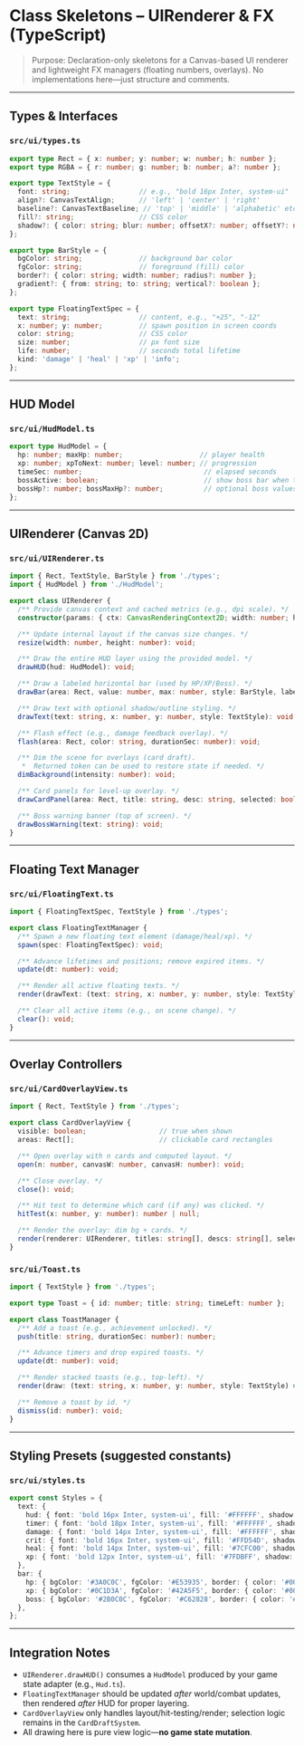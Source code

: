 # Class Skeletons – UIRenderer & FX (TypeScript)

> Purpose: Declaration-only skeletons for a Canvas-based UI renderer and lightweight FX managers (floating numbers, overlays). No implementations here—just structure and comments.

---

## Types & Interfaces

### `src/ui/types.ts`
```ts
export type Rect = { x: number; y: number; w: number; h: number };
export type RGBA = { r: number; g: number; b: number; a?: number };

export type TextStyle = {
  font: string;                 // e.g., "bold 16px Inter, system-ui"
  align?: CanvasTextAlign;      // 'left' | 'center' | 'right'
  baseline?: CanvasTextBaseline; // 'top' | 'middle' | 'alphabetic' etc.
  fill?: string;                // CSS color
  shadow?: { color: string; blur: number; offsetX?: number; offsetY?: number };
};

export type BarStyle = {
  bgColor: string;              // background bar color
  fgColor: string;              // foreground (fill) color
  border?: { color: string; width: number; radius?: number };
  gradient?: { from: string; to: string; vertical?: boolean };
};

export type FloatingTextSpec = {
  text: string;                 // content, e.g., "+25", "-12"
  x: number; y: number;         // spawn position in screen coords
  color: string;                // CSS color
  size: number;                 // px font size
  life: number;                 // seconds total lifetime
  kind: 'damage' | 'heal' | 'xp' | 'info';
};
```

---

## HUD Model

### `src/ui/HudModel.ts`
```ts
export type HudModel = {
  hp: number; maxHp: number;                   // player health
  xp: number; xpToNext: number; level: number; // progression
  timeSec: number;                              // elapsed seconds
  bossActive: boolean;                          // show boss bar when true
  bossHp?: number; bossMaxHp?: number;          // optional boss values
};
```

---

## UIRenderer (Canvas 2D)

### `src/ui/UIRenderer.ts`
```ts
import { Rect, TextStyle, BarStyle } from './types';
import { HudModel } from './HudModel';

export class UIRenderer {
  /** Provide canvas context and cached metrics (e.g., dpi scale). */
  constructor(params: { ctx: CanvasRenderingContext2D; width: number; height: number; dpiScale?: number }) {}

  /** Update internal layout if the canvas size changes. */
  resize(width: number, height: number): void;

  /** Draw the entire HUD layer using the provided model. */
  drawHUD(hud: HudModel): void;

  /** Draw a labeled horizontal bar (used by HP/XP/Boss). */
  drawBar(area: Rect, value: number, max: number, style: BarStyle, label?: string): void;

  /** Draw text with optional shadow/outline styling. */
  drawText(text: string, x: number, y: number, style: TextStyle): void;

  /** Flash effect (e.g., damage feedback overlay). */
  flash(area: Rect, color: string, durationSec: number): void;

  /** Dim the scene for overlays (card draft).
   *  Returned token can be used to restore state if needed. */
  dimBackground(intensity: number): void;

  /** Card panels for level-up overlay. */
  drawCardPanel(area: Rect, title: string, desc: string, selected: boolean): void;

  /** Boss warning banner (top of screen). */
  drawBossWarning(text: string): void;
}
```

---

## Floating Text Manager

### `src/ui/FloatingText.ts`
```ts
import { FloatingTextSpec, TextStyle } from './types';

export class FloatingTextManager {
  /** Spawn a new floating text element (damage/heal/xp). */
  spawn(spec: FloatingTextSpec): void;

  /** Advance lifetimes and positions; remove expired items. */
  update(dt: number): void;

  /** Render all active floating texts. */
  render(drawText: (text: string, x: number, y: number, style: TextStyle) => void): void;

  /** Clear all active items (e.g., on scene change). */
  clear(): void;
}
```

---

## Overlay Controllers

### `src/ui/CardOverlayView.ts`
```ts
import { Rect, TextStyle } from './types';

export class CardOverlayView {
  visible: boolean;                  // true when shown
  areas: Rect[];                     // clickable card rectangles

  /** Open overlay with n cards and computed layout. */
  open(n: number, canvasW: number, canvasH: number): void;

  /** Close overlay. */
  close(): void;

  /** Hit test to determine which card (if any) was clicked. */
  hitTest(x: number, y: number): number | null;

  /** Render the overlay: dim bg + cards. */
  render(renderer: UIRenderer, titles: string[], descs: string[], selectedIndex?: number): void;
}
```

### `src/ui/Toast.ts`
```ts
import { TextStyle } from './types';

export type Toast = { id: number; title: string; timeLeft: number };

export class ToastManager {
  /** Add a toast (e.g., achievement unlocked). */
  push(title: string, durationSec: number): number;

  /** Advance timers and drop expired toasts. */
  update(dt: number): void;

  /** Render stacked toasts (e.g., top-left). */
  render(draw: (text: string, x: number, y: number, style: TextStyle) => void): void;

  /** Remove a toast by id. */
  dismiss(id: number): void;
}
```

---

## Styling Presets (suggested constants)

### `src/ui/styles.ts`
```ts
export const Styles = {
  text: {
    hud: { font: 'bold 16px Inter, system-ui', fill: '#FFFFFF', shadow: { color: 'rgba(0,0,0,0.6)', blur: 2 } },
    timer: { font: 'bold 18px Inter, system-ui', fill: '#FFFFFF', shadow: { color: 'rgba(0,0,0,0.7)', blur: 3 } },
    damage: { font: 'bold 14px Inter, system-ui', fill: '#FFFFFF', shadow: { color: 'rgba(0,0,0,0.5)', blur: 2 } },
    crit: { font: 'bold 16px Inter, system-ui', fill: '#FFD54D', shadow: { color: 'rgba(0,0,0,0.6)', blur: 3 } },
    heal: { font: 'bold 14px Inter, system-ui', fill: '#7CFC00', shadow: { color: 'rgba(0,0,0,0.5)', blur: 2 } },
    xp: { font: 'bold 12px Inter, system-ui', fill: '#7FDBFF', shadow: { color: 'rgba(0,0,0,0.4)', blur: 2 } },
  },
  bar: {
    hp: { bgColor: '#3A0C0C', fgColor: '#E53935', border: { color: '#000000', width: 2, radius: 6 }, gradient: { from: '#B71C1C', to: '#E57373' } },
    xp: { bgColor: '#0C1D3A', fgColor: '#42A5F5', border: { color: '#000000', width: 2, radius: 6 }, gradient: { from: '#1565C0', to: '#64B5F6' } },
    boss: { bgColor: '#2B0C0C', fgColor: '#C62828', border: { color: '#000000', width: 2 }, gradient: { from: '#8E0000', to: '#FF5252' } },
  },
};
```

---

## Integration Notes

- `UIRenderer.drawHUD()` consumes a `HudModel` produced by your game state adapter (e.g., `Hud.ts`).
- `FloatingTextManager` should be updated *after* world/combat updates, then rendered *after* HUD for proper layering.
- `CardOverlayView` only handles layout/hit-testing/render; selection logic remains in the `CardDraftSystem`.
- All drawing here is pure view logic—**no game state mutation**.
